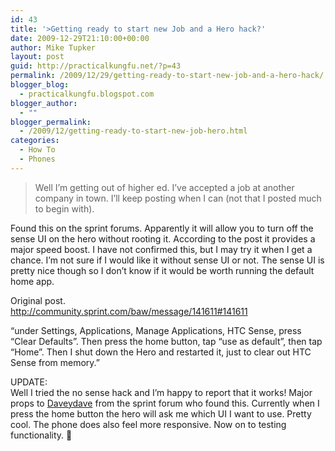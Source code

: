 ```yaml
---
id: 43
title: '>Getting ready to start new Job and a Hero hack?'
date: 2009-12-29T21:10:00+00:00
author: Mike Tupker
layout: post
guid: http://practicalkungfu.net/?p=43
permalink: /2009/12/29/getting-ready-to-start-new-job-and-a-hero-hack/
blogger_blog:
  - practicalkungfu.blogspot.com
blogger_author:
  - ""
blogger_permalink:
  - /2009/12/getting-ready-to-start-new-job-hero.html
categories:
  - How To
  - Phones
---
```

>Well I&#8217;m getting out of higher ed. I&#8217;ve accepted a job at another company in town. I&#8217;ll keep posting when I can (not that I posted much to begin with).

Found this on the sprint forums. Apparently it will allow you to turn off the sense UI on the hero without rooting it. According to the post it provides a major speed boost. I have not confirmed this, but I may try it when I get a chance. I&#8217;m not sure if I would like it without sense UI or not. The sense UI is pretty nice though so I don&#8217;t know if it would be worth running the default home app.

Original post.  
<http://community.sprint.com/baw/message/141611#141611>

&#8220;under Settings, Applications, Manage Applications, HTC Sense, press &#8220;Clear Defaults&#8221;. Then press the home button, tap &#8220;use as default&#8221;, then tap &#8220;Home&#8221;. Then I shut down the Hero and restarted it, just to clear out HTC Sense from memory.&#8221;

UPDATE:  
Well I tried the no sense hack and I&#8217;m happy to report that it works! Major props to <span class="jive-author-avatar-container"></span><a class="jiveTT-hover-user jive-username-link" href="http://community.sprint.com/baw/people/Daveydave;jsessionid=AD75796428527ACF59A573F6BD92138A.app1jive1" id="jive-a301Nt4t6D7i8vQ8" onmouseout="quickuserprofile.cancelTooltip();" onmouseover="quickuserprofile.getUserProfileTooltip(59007);">Daveydave</a> from the sprint forum who found this. Currently when I press the home button the hero will ask me which UI I want to use. Pretty cool. The phone does also feel more responsive. Now on to testing functionality. 🙂